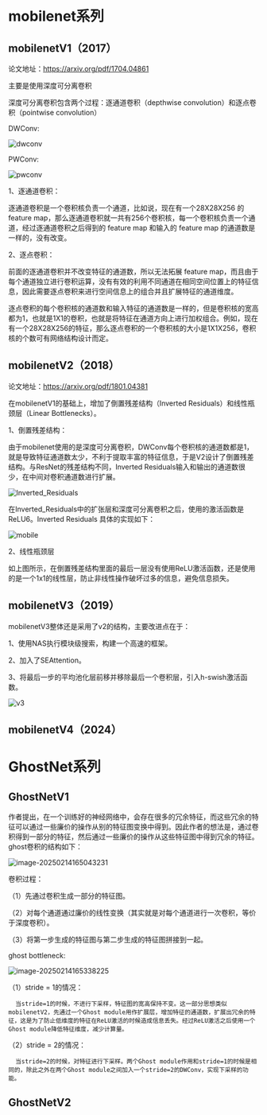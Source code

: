 # mobilenet系列

## mobilenetV1（2017）

论文地址：https://arxiv.org/pdf/1704.04861

主要是使用深度可分离卷积

深度可分离卷积包含两个过程：逐通道卷积（depthwise convolution）和逐点卷积（pointwise convolution）

DWConv:

![dwconv](.\imgs_backbone\DWConv.jpg)

PWConv:

![pwconv](.\imgs_backbone\PWConv.jpg)

1、逐通道卷积：

逐通道卷积是一个卷积核负责一个通道，比如说，现在有一个28X28X256 的 feature map，那么逐通道卷积就一共有256个卷积核，每一个卷积核负责一个通道，经过逐通道卷积之后得到的 feature map 和输入的 feature map 的通道数是一样的，没有改变。

2、逐点卷积：

前面的逐通道卷积并不改变特征的通道数，所以无法拓展 feature map，而且由于每个通道独立进行卷积运算，没有有效的利用不同通道在相同空间位置上的特征信息，因此需要逐点卷积来进行空间信息上的组合并且扩展特征的通道维度。

逐点卷积的每个卷积核的通道数和输入特征的通道数是一样的，但是卷积核的宽高都为1，也就是1X1的卷积，也就是将特征在通道方向上进行加权组合。例如，现在有一个28X28X256的特征，那么逐点卷积的一个卷积核的大小是1X1X256，卷积核的个数可有网络结构设计而定。



## mobilenetV2（2018）

论文地址：https://arxiv.org/pdf/1801.04381

在mobilenetV1的基础上，增加了倒置残差结构（Inverted Residuals）和线性瓶颈层（Linear Bottlenecks）。

1、倒置残差结构：

由于mobilenet使用的是深度可分离卷积，DWConv每个卷积核的通道数都是1，就是导致特征通道数太少，不利于提取丰富的特征信息，于是V2设计了倒置残差结构。与ResNet的残差结构不同，Inverted Residuals输入和输出的通道数很少，在中间对卷积通道数进行扩展。

![Inverted_Residuals](.\imgs_backbone\Inverted_Residuals.png)

在Inverted_Residuals中的扩张层和深度可分离卷积之后，使用的激活函数是ReLU6。Inverted Residuals 具体的实现如下：

![mobile](.\imgs_backbone\mobileV2.png)



2、线性瓶颈层

如上图所示，在倒置残差结构里面的最后一层没有使用ReLU激活函数，还是使用的是一个1x1的线性层，防止非线性操作破坏过多的信息，避免信息损失。

## mobilenetV3（2019）

mobilenetV3整体还是采用了v2的结构，主要改进点在于：

1、使用NAS执行模块级搜索，构建一个高速的框架。

2、加入了SEAttention。

3、将最后一步的平均池化层前移并移除最后一个卷积层，引入h-swish激活函数。

![v3](.\imgs_backbone\mobilenetv3.png)

## mobilenetV4（2024）



# GhostNet系列

## GhostNetV1

​		作者提出，在一个训练好的神经网络中，会存在很多的冗余特征，而这些冗余的特征可以通过一些廉价的操作从别的特征图变换中得到。因此作者的想法是，通过卷积得到一部分的特征，然后通过一些廉价的操作从这些特征图中得到冗余的特征。ghost卷积的结构如下：

![image-20250214165043231](.\imgs_backbone\ghost.png)

卷积过程：

（1）先通过卷积生成一部分的特征图。

（2）对每个通道通过廉价的线性变换（其实就是对每个通道进行一次卷积，等价于深度卷积）。

（3）将第一步生成的特征图与第二步生成的特征图拼接到一起。

ghost bottleneck:

![image-20250214165338225](.\imgs_backbone\ghost_bottleneck.png)

（1）stride = 1的情况：

      当stride=1的时候，不进行下采样，特征图的宽高保持不变。这一部分思想类似mobilenetV2，先通过一个Ghost module用作扩展层，增加特征的通道数，扩展出冗余的特征，这是为了防止低维度的特征在ReLU激活的时候造成信息丢失。经过ReLU激活之后使用一个Ghost module降低特征维度，减少计算量。

（2）stride = 2的情况：

      当stride=2的时候，对特征进行下采样。两个Ghost module作用和stride=1的时候是相同的，除此之外在两个Ghost module之间加入一个stride=2的DWConv，实现下采样的功能。

## GhostNetV2

